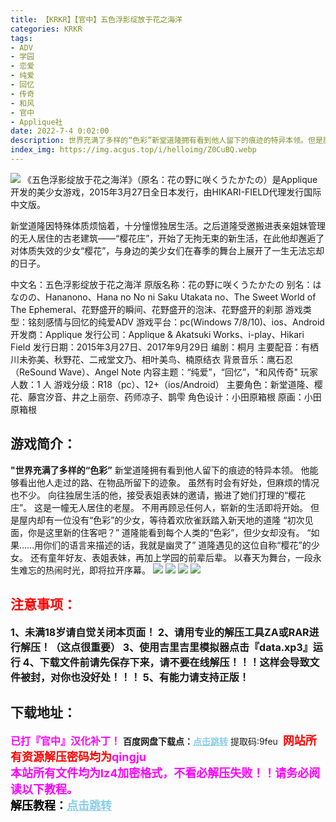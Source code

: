 ```yaml
---
title: 【KRKR】【官中】五色浮影绽放于花之海洋
categories: KRKR
tags:
- ADV
- 学园
- 恋爱
- 纯爱
- 回忆
- 传奇
- 和风
- 官中
- Applique社
date: 2022-7-4 0:02:00
description: 世界充满了多样的“色彩”新堂道隆拥有看到他人留下的痕迹的特异本领。但是屋内却有一位没有“色彩”的少女，等待着欢欣雀跃踏入新天地的道隆“初次见面，你是这里新的住客吧？”道隆能看到每个人类的“色彩”，但少女却没有。“如果……用你们的语言来描述的话，我就是幽灵了”道隆遇见的这位自称“樱花”的少女。
index_img: https://img.acgus.top/i/helloimg/Z0CuBQ.webp
---
```

![](https://img.acgus.top/i/helloimg/Z0CuBQ.webp)
《五色浮影绽放于花之海洋》（原名：花の野に咲くうたかたの）是Applique开发的美少女游戏，2015年3月27日全日本发行，由HIKARI-FIELD代理发行国际中文版。

新堂道隆因特殊体质烦恼着，十分憧憬独居生活。之后道隆受邀搬进表亲姐妹管理的无人居住的古老建筑——“樱花庄”，开始了无拘无束的新生活，在此他却邂逅了对体质失效的少女“樱花”，与身边的美少女们在春季的舞台上展开了一生无法忘却的日子。

中文名：五色浮影绽放于花之海洋
原版名称：花の野に咲くうたかたの
别名：はなのの、Hananono、Hana no No ni Saku Utakata no、The Sweet World of The Ephemeral、花野盛开的瞬间、花野盛开的泡沫、花野盛开的刹那
游戏类型：铭刻感情与回忆的纯爱ADV
游戏平台：pc(Windows 7/8/10)、ios、Android
开发商：Applique
发行公司：Applique & Akatsuki Works、i-play、Hikari Field
发行日期：2015年3月27日、2017年9月29日
编剧：桐月
主要配音：有栖川未弥美、秋野花、二戒堂文乃、相叶美鸟、楠原结衣
背景音乐：鹰石忍（ReSound Wave）、Angel Note
内容主题：“纯爱”，“回忆”，"和风传奇"
玩家人数：1 人
游戏分级：R18（pc）、12+（ios/Android）
主要角色：新堂道隆、樱花、藤宫汐音、井之上丽奈、药师凉子、鹊雫
角色设计：小田原箱根
原画：小田原箱根

## 游戏简介：
**"世界充满了多样的“色彩”**
新堂道隆拥有看到他人留下的痕迹的特异本领。
他能够看出他人走过的路、在物品所留下的迹象。
虽然有时会有好处，但麻烦的情况也不少。
向往独居生活的他，接受表姐表妹的邀请，搬进了她们打理的“樱花庄”。
这是一幢无人居住的老屋。
不用再顾忌任何人，崭新的生活即将开始。
但是屋内却有一位没有“色彩”的少女，等待着欢欣雀跃踏入新天地的道隆
“初次见面，你是这里新的住客吧？”
道隆能看到每个人类的“色彩”，但少女却没有。
“如果……用你们的语言来描述的话，我就是幽灵了”
道隆遇见的这位自称“樱花”的少女。
还有童年好友、表姐表妹，再加上学园的前辈后辈。
以春天为舞台，一段永生难忘的热闹时光，即将拉开序幕。
![](https://img.acgus.top/i/helloimg/Z0Cytt.webp)
![](https://img.acgus.top/i/helloimg/Z0G5vu.webp)
![](https://img.acgus.top/i/helloimg/Z0GBfv.webp)
![](https://img.acgus.top/i/helloimg/Z0GGqE.webp)



## <font color=#FF0000 >注意事项：</font>
<font size=3><b>1、未满18岁请自觉关闭本页面！
2、请用专业的解压工具ZA或RAR进行解压！（这点很重要）
3、使用吉里吉里模拟器点击『data.xp3』运行
4、下载文件前请先保存下来，请不要在线解压！！！这样会导致文件被封，对你也没好处！！！
5、有能力请支持正版！</b></font>

## 下载地址：

<font color=#FF00FF size=3>**已打『官中』汉化补丁！**</font>
<b>百度网盘下载点：</b><a href="https://pan.baidu.com/s/19m9wxcrEYhWdKS8ze2X9Rg?pwd=9feu" style="color: #87CEEB;"><b>点击跳转</b></a> 提取码:9feu
<a style="padding: 0" href="https://post.qingju.org/AD/"><img style="max-width:100%" src="https://img.acgus.top/i/2024/07/478f689b8021d8d499ab43d21acf137a.gif" alt=""></a>
<b><font color=#FF0000 size=4>网站所有资源解压密码均为</b></font><b><font color=#FF00FF size=4>qingju</font><font color=#FF0000 ></font></b><br><b><font color=#FF00FF size=4>本站所有文件均为lz4加密格式，不看必解压失败！！请务必阅读以下教程。</b></font><br><b><font color=#000 size=4>解压教程：</b><a href="https://post.qingju.org/tutorial/000/" style="color: #87CEEB;"><b>点击跳转</b></a>